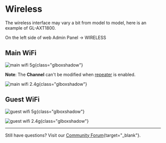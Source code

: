 # Wireless

The wireless interface may vary a bit from model to model, here is an example of GL-AXT1800.

On the left side of web Admin Panel -> WIRELESS

## Main WiFi

![main wifi 5g](https://static.gl-inet.com/docs/en/4/tutorials/wireless/main_wifi_5g.png){class="glboxshadow"}

**Note**: The **Channel**  can't be modified when [repeater](../internet_repeater/) is enabled.

![main wifi 2.4g](https://static.gl-inet.com/docs/en/4/tutorials/wireless/main_wifi_2.4g.png){class="glboxshadow"}

## Guest WiFi

![guest wifi 5g](https://static.gl-inet.com/docs/en/4/tutorials/wireless/guest_wifi_5g.png){class="glboxshadow"}

![guest wifi 2.4g](https://static.gl-inet.com/docs/en/4/tutorials/wireless/guest_wifi_2.4g.png){class="glboxshadow"}

---

Still have questions? Visit our [Community Forum](https://forum.gl-inet.com){target="_blank"}.
